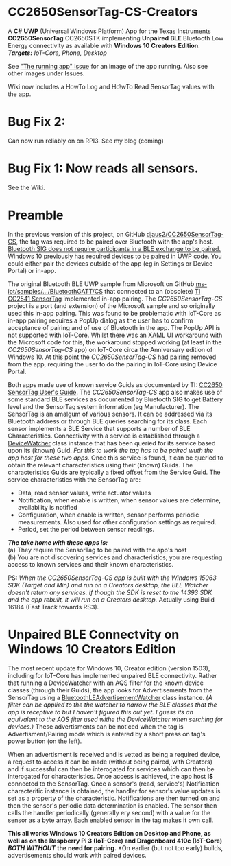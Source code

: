 # CC2650SensorTag-CS-Creators
A **C#** **UWP** (Universal Windows Platform) App for the Texas Instruments **CC2650SensorTag** CC2650STK implementing **Unpaired** **BLE**  Bluetooth Low Energy  connectivity as available with **Windows 10 Creators Edition**. ***Targets:*** *IoT-Core, Phone, Desktop*

See ["The running app" Issue](https://github.com/djaus2/CC2650SensorTag-CE/issues/1) for an image of the app running. Also see other images under Issues.

Wiki now includes a HowTo Log and Ho\wTo Read SensorTag values with the  app.

Bug Fix 2:
==============================
Can now run reliably on on RPI3. See my blog (coming)

Bug Fix 1: Now reads all sensors. 
===============================
See the Wiki.

Preamble
========
In the previous version of this project, on GitHub [djaus2/CC2650SensorTag-CS](https://github.com/djaus2/CC2650SensorTag-CS), the tag was required to be paired over Bluetooth with the app's host. [Bluetooth SIG does not require participants in a BLE exchange to be paired.]() Windows 10 previously has required devices to be paired in UWP code. You could either pair the devices outside of the app (eg in Settings or Device Portal) or in-app. 

The original Bluetooth BLE UWP sample from Microsoft on GitHub [ms-iot/samples/.../BluetoothGATT/CS](https://github.com/ms-iot/samples/tree/develop/BluetoothGATT/CS) that connected to an (obsolete) [TI CC2541 SensorTag](http://www.ti.com/tool/CC2541DK-SENSOR?keyMatch=cc2541) implemented in-app pairing. The *CC2650SensorTag-CS* project is a port (and extension) of the Microsoft sample and so originally used this in-app pairing. This was found to be problematic with IoT-Core as in-app pairing requires a PopUp dialog as the user has to confirm acceptance of pairing and of use of Bluetooth in the app. The PopUp API is not supported with IoT-Core. Whilst there was an XAML UI workaround with the Microsoft code for this, the workaround stopped working (at least in the *CC2650SensorTag-CS* app) on IoT-Core circa the Anniversary edition of Windows 10. At this point the *CC2650SensorTag-CS* had pairing removed from the app, requiring the user to do the pairing in IoT-Core using Device Portal.

Both apps made use of known service Guids as documented by TI: [CC2650 SensorTag User's Guide](http://processors.wiki.ti.com/index.php/CC2650_SensorTag_User's_Guide). The *CC2650SensorTag-CS* app also makes use of some standard BLE services as documented by Bluetooth SIG to get Battery level and the SensorTag system information (eg Manufacturer). The SensorTag is an amalgum of various sensors. It can be addressed via its Bluetooth address or through BLE queries searching for its class. Each sensor implements a BLE Service that supports a number of BLE Characteristics. Connectivity with a service is established through a [DeviceWatcher](https://docs.microsoft.com/en-us/uwp/api/Windows.Devices.Enumeration.DeviceWatcher) class instance that has been queried for its service based upon its (known) Guid. *For this to work the tag has to be paired wuth the app host for these two apps.* Once this service is found, it can be queried to obtain the relevant characteristics using their (known) Guids. The characteristics Guids are typically a fixed offset from the Service Guid. The service characteristics with the SensorTag are:
- Data, read sensor values, write actuator values
- Notification, when enable is written, when sensor values are determine, availability is notified
- Configuration, when enable is written, sensor performs periodic measurements. Also used for other configuration settings as required.
- Period, set the period between sensor readings.

***The take home with these apps is:***   
(a) They require the SensorTag to be paired with the app's host    
(b) You are not discovering services and characteristics; you are requesting access to known services and their known characteristics.

PS: *When the *CC2650SensorTag-CS* app is built with the Windows 15063 SDK (Target and Min) and run on a Creators desktop, the BLE Watcher doesn't return any services. If though the SDK is reset to the 14393 SDK and the app rebuilt, it will run on a Creators desktop.* Actually using Build 16184 (Fast Track towards RS3).

Unpaired BLE Connectvity on Windows 10 Creators Edition
=======================================================
The most recent update for Windows 10, Creator edition (version 1503), including for IoT-Core has implemented unpaired BLE connectivity. Rather that running a DeviceWatcher with an AQS filter for the known device classes (through their Guids), the app looks for Advertisements from the SensorTag using a [BluetoothLEAdvertisementWatcher](https://docs.microsoft.com/en-us/uwp/api/windows.devices.bluetooth.advertisement.bluetoothleadvertisementwatcher) class instance. *(A filter can be applied to the the watcher to narrow the BLE classes that the app is receptive to but I haven't figured this out yet. I guess its an equivalent to the AQS fiter used withe the DeviceWatcher when serching for devices.)* These advertisments can be noticed when the tag is Advertisment/Pairing mode which is entered by a short press on tag's power button (on the left). 

When an advertisment is received and is vetted as being a required device, a request to access it can be made (without being paired, with Creators) and if successful can then be interogated for services which can then be interogated for characteristics. Once access is achieved, the app host **IS** connected to the SensorTag. Once a sensor's (read, service's) Notification characteritic instance is obtained, the handler for sensor's value updates is set as a property of the characteristic. Notifications are then turned on and then the sensor's periodic data determination is enabled. The sensor then calls the handler periodically (generally ery second) with a value for the sensor as a byte array. Each enabled sensor in the tag makes it own call.

**This all works Windows 10 Creators Edition on Desktop and Phone, as well as on the Raspberry Pi 3 (IoT-Core) and Dragonboard 410c (IoT-Core) *BOTH WITHOUT* the need for pairing.** *On earlier (but not too early) builds, advertisements should work with paired devices. 
